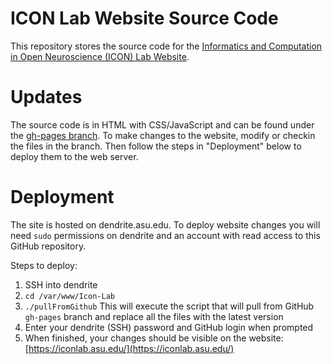# ICON Lab Website Source Code
This repository stores the source code for the [Informatics and Computation in Open Neuroscience (ICON) Lab Website](https://iconlab.asu.edu/).

# Updates
The source code is in HTML with CSS/JavaScript and can be found under the [gh-pages branch](https://github.com/rgerkin/icon-lab/tree/gh-pages).
To make changes to the website, modify or checkin the files in the branch. Then follow the steps in "Deployment" below to deploy them to the web server.

# Deployment
The site is hosted on dendrite.asu.edu. To deploy website changes you will need `sudo` permissions on dendrite and an account with read access to this GitHub repository.

Steps to deploy:
 1. SSH into dendrite 
 2. `cd /var/www/Icon-Lab`
 3. `./pullFromGithub` This will execute the script that will pull from GitHub `gh-pages` branch and replace all the files with the latest version
 4. Enter your dendrite (SSH) password and GitHub login when prompted
 5. When finished, your changes should be visible on the website: [https://iconlab.asu.edu/](https://iconlab.asu.edu/)
